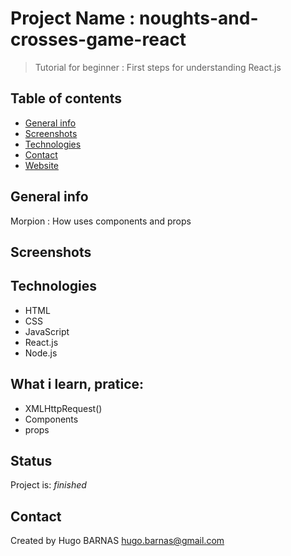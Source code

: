 # Project Name : noughts-and-crosses-game-react
> Tutorial for beginner : First steps for understanding React.js

## Table of contents
* [General info](#general-info)
* [Screenshots](#screenshots)
* [Technologies](#technologies)
* [Contact](#contact)
* [Website](#website)

## General info
Morpion : How uses components and props

## Screenshots


## Technologies
* HTML
* CSS
* JavaScript
* React.js
* Node.js




## What i learn, pratice: 
<ul>
 <li>XMLHttpRequest()
 <li>Components
 <li>props
</ul>
 
 
## Status
Project is:  _finished_


## Contact
Created by Hugo BARNAS
hugo.barnas@gmail.com

